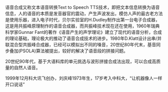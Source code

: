 语音合成又称文本语音转换Text to Speech TTS技术，即把文本信息转换为语音信息，人的语音的本质是发音器官的震动，产生声波发出，模仿人声的最古老方法是使用乐器，进入电子时代，贝尔实验室的H.Dudley制作出第一台电子合成器，这是用共振峰原理制作的语音合成器，而共振峰技术现在还在使用，1960年瑞典科学家Gunnar Fant的著作《语音产生的声学理论》建立了现代的语音分析，合成的理论基础，理论极大的推动了语音合成技术的进步。1980年D.Klatt设计出串/并联混合型共振峰合成器，已经可以模拟出不同的嗓音，20世纪80年代末，基音同步叠加(PSOLA)算法被提出，较好的解决了语音段的拼接问题。

20世纪90年代，基于大语料库的单元挑选与波形拼接合成法出现，可以合成高质量的自然人语音。

1999年12月科大讯飞创办，刘庆峰1973年生，17岁考入中科大，“让机器像人一样开口说话”